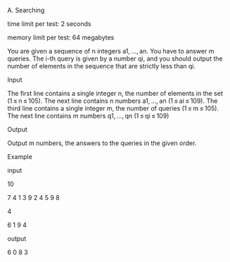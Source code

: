 A. Searching

time limit per test: 2 seconds

memory limit per test: 64 megabytes

You are given a sequence of n integers a1, ..., an. You have to answer m queries. The i-th query is given by a number qi, and you should output the number of elements in the sequence that are strictly less than qi.

Input

The first line contains a single integer n, the number of elements in the set (1 ≤ n ≤ 105). The next line contains n numbers a1, ..., an (1 ≤ ai ≤ 109). The third line contains a single integer m, the number of queries (1 ≤ m ≤ 105). The next line contains m numbers q1, ..., qn (1 ≤ qi ≤ 109)

Output

Output m numbers, the answers to the queries in the given order.

Example

input

10

7 4 1 3 9 2 4 5 9 8

4

6 1 9 4

output

6 0 8 3
